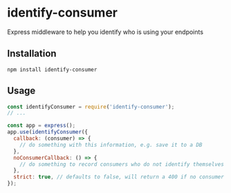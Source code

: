 # identify-consumer
Express middleware to help you identify who is using your endpoints

## Installation

`npm install identify-consumer`

## Usage

```js
const identifyConsumer = require('identify-consumer');
// ...

const app = express();
app.use(identifyConsumer({
  callback: (consumer) => {
    // do something with this information, e.g. save it to a DB
  },
  noConsumerCallback: () => {
    // do something to record consumers who do not identify themselves
  },
  strict: true, // defaults to false, will return a 400 if no consumer is specified
});
```
